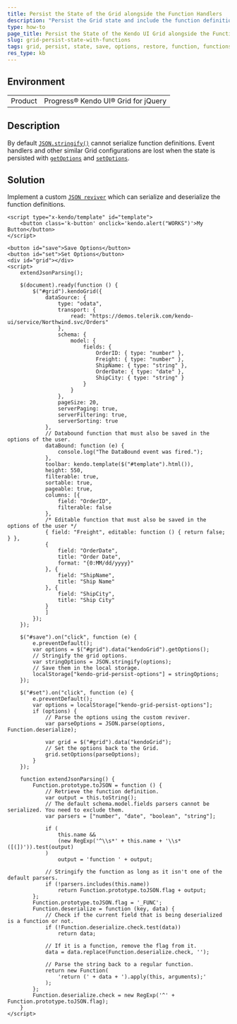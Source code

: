 ```yaml
---
title: Persist the State of the Grid alongside the Function Handlers
description: "Persist the Grid state and include the function definitions in the saved options."
type: how-to
page_title: Persist the State of the Kendo UI Grid alongside the Function Handlers - Kendo UI for jQuery Data Grid
slug: grid-persist-state-with-functions
tags: grid, persist, state, save, options, restore, function, functions, handler, handlers
res_type: kb
---
```


## Environment
<table>
	<tbody>
		<tr>
			<td>Product</td>
			<td>Progress® Kendo UI® Grid for jQuery</td>
		</tr>
	</tbody>
</table>

## Description

By default [`JSON.stringify()`](https://developer.mozilla.org/en-US/docs/Web/JavaScript/Reference/Global_Objects/JSON/stringify) cannot serialize function definitions. Event handlers and other similar Grid configurations are lost when the state is persisted with [`getOptions`](/api/javascript/ui/grid/methods/getoptions) and [`setOptions`](/api/javascript/ui/grid/methods/setoptions).

## Solution

Implement a custom [`JSON reviver`](https://developer.mozilla.org/en-US/docs/Web/JavaScript/Reference/Global_Objects/JSON/parse#using_the_reviver_parameter) which can serialize and deserialize the function definitions.

```dojo
<script type="x-kendo/template" id="template">
    <button class='k-button' onclick='kendo.alert("WORKS")'>My Button</button>
</script>

<button id="save">Save Options</button>
<button id="set">Set Options</button>
<div id="grid"></div>
<script>
    extendJsonParsing();

    $(document).ready(function () {
        $("#grid").kendoGrid({
            dataSource: {
                type: "odata",
                transport: {
                    read: "https://demos.telerik.com/kendo-ui/service/Northwind.svc/Orders"
                },
                schema: {
                    model: {
                        fields: {
                            OrderID: { type: "number" },
                            Freight: { type: "number" },
                            ShipName: { type: "string" },
                            OrderDate: { type: "date" },
                            ShipCity: { type: "string" }
                        }
                    }
                },
                pageSize: 20,
                serverPaging: true,
                serverFiltering: true,
                serverSorting: true
            },
            // Databound function that must also be saved in the options of the user.
            dataBound: function (e) {
                console.log("The DataBound event was fired.");
            },
            toolbar: kendo.template($("#template").html()),
            height: 550,
            filterable: true,
            sortable: true,
            pageable: true,
            columns: [{
                field: "OrderID",
                filterable: false
            },
            /* Editable function that must also be saved in the options of the user */
            { field: "Freight", editable: function () { return false; } },
            {
                field: "OrderDate",
                title: "Order Date",
                format: "{0:MM/dd/yyyy}"
            }, {
                field: "ShipName",
                title: "Ship Name"
            }, {
                field: "ShipCity",
                title: "Ship City"
            }
            ]
        });
    });

    $("#save").on("click", function (e) {
        e.preventDefault();
        var options = $("#grid").data("kendoGrid").getOptions();
        // Stringify the grid options.
        var stringOptions = JSON.stringify(options);
        // Save them in the local storage.
        localStorage["kendo-grid-persist-options"] = stringOptions;
    });

    $("#set").on("click", function (e) {
        e.preventDefault();
        var options = localStorage["kendo-grid-persist-options"];
        if (options) {
            // Parse the options using the custom reviver.
            var parseOptions = JSON.parse(options, Function.deserialize);

            var grid = $("#grid").data("kendoGrid");
            // Set the options back to the Grid.
            grid.setOptions(parseOptions);
        }
    });

    function extendJsonParsing() {
        Function.prototype.toJSON = function () {
            // Retrieve the function definition.
            var output = this.toString();
            // The default schema.model.fields parsers cannot be serialized. You need to exclude them.
            var parsers = ["number", "date", "boolean", "string"];

            if (
                this.name &&
                (new RegExp('^\\s*' + this.name + '\\s*([(])')).test(output)
            )
                output = 'function ' + output;

            // Stringify the function as long as it isn't one of the default parsers.
            if (!parsers.includes(this.name))
                return Function.prototype.toJSON.flag + output;
        };
        Function.prototype.toJSON.flag = '_FUNC';
        Function.deserialize = function (key, data) {
            // Check if the current field that is being deserialized is a function or not.
            if (!Function.deserialize.check.test(data))
                return data;

            // If it is a function, remove the flag from it.
            data = data.replace(Function.deserialize.check, '');

            // Parse the string back to a regular function.
            return new Function(
                'return (' + data + ').apply(this, arguments);'
            );
        };
        Function.deserialize.check = new RegExp('^' + Function.prototype.toJSON.flag);
    }
</script>
```